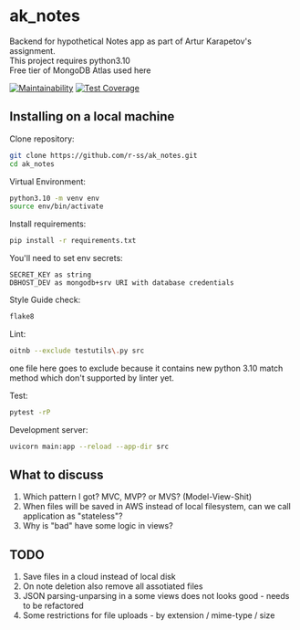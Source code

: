 # ak_notes

Backend for hypothetical Notes app as part of Artur Karapetov's assignment.  
This project requires python3.10  
Free tier of MongoDB Atlas used here

[![Maintainability](https://api.codeclimate.com/v1/badges/53f9891d099578172022/maintainability)](https://codeclimate.com/github/r-ss/ak_notes/maintainability) [![Test Coverage](https://api.codeclimate.com/v1/badges/53f9891d099578172022/test_coverage)](https://codeclimate.com/github/r-ss/ak_notes/test_coverage)


## Installing on a local machine

Clone repository:
```sh
git clone https://github.com/r-ss/ak_notes.git
cd ak_notes
```

Virtual Environment:
```sh
python3.10 -m venv env
source env/bin/activate
```

Install requirements:
```sh
pip install -r requirements.txt
```

You'll need to set env secrets:
```
SECRET_KEY as string
DBHOST_DEV as mongodb+srv URI with database credentials
```

Style Guide check:
```sh
flake8
```

Lint:
```sh
oitnb --exclude testutils\.py src
```
one file here goes to exclude because it contains new python 3.10 match method which don't supported by linter yet.

Test:
```sh
pytest -rP
```

Development server:
```sh
uvicorn main:app --reload --app-dir src
```

## What to discuss

1. Which pattern I got? MVC, MVP? or MVS? (Model-View-Shit)
2. When files will be saved in AWS instead of local filesystem, can we call application as "stateless"?
3. Why is "bad" have some logic in views?

## TODO

1. Save files in a cloud instead of local disk
2. On note deletion also remove all assotiated files
3. JSON parsing-unparsing in a some views does not looks good - needs to be refactored
4. Some restrictions for file uploads - by extension / mime-type / size